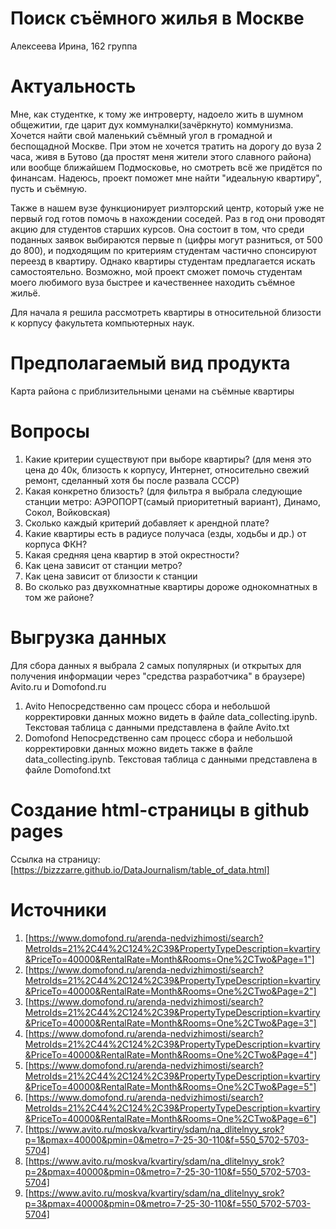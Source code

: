 # Поиск съёмного жилья в Москве
Алексеева Ирина, 162 группа

# Актуальность
Мне, как студентке, к тому же интроверту, надоело жить в шумном общежитии, где царит дух коммуналки(зачёркнуто) коммунизма. Хочется найти свой маленький съёмный угол в громадной и беспощадной Москве. При этом не хочется тратить на дорогу до вуза 2 часа, живя в Бутово (да простят меня жители этого славного района) или вообще ближайшем Подмосковье, но смотреть всё же придётся по финансам. Надеюсь, проект поможет мне найти "идеальную квартиру", пусть и съёмную.

Также в нашем вузе функционирует риэлторский центр, который уже не первый год готов помочь в нахождении соседей. Раз в год они проводят акцию для студентов старших курсов. Она состоит в том, что среди поданных заявок выбираются первые n (цифры могут разниться, от 500 до 800), и подходящим по критериям студентам частично спонсируют переезд в квартиру. Однако квартиры студентам предлагается искать самостоятельно. Возможно, мой проект сможет помочь студентам моего любимого вуза быстрее и качественнее находить съёмное жильё.

Для начала я решила рассмотреть квартиры в относительной близости к корпусу факультета компьютерных наук.

# Предполагаемый вид продукта
Карта района с приблизительными ценами на съёмные квартиры

# Вопросы
1. Какие критерии существуют при выборе квартиры? (для меня это цена до 40к, близость к корпусу, Интернет, относительно свежий ремонт, сделанный хотя бы после развала СССР)
2. Какая конкретно близость? (для фильтра я выбрала следующие станции метро: АЭРОПОРТ(самый приоритетный вариант), Динамо, Сокол, Войковская)
3. Сколько каждый критерий добавляет к арендной плате?
4. Какие квартиры есть в радиусе получаса (езды, ходьбы и др.) от корпуса ФКН?
5. Какая средняя цена квартир в этой окрестности?
6. Как цена зависит от станции метро? 
7. Как цена зависит от близости к станции
8. Во сколько раз двухкомнатные квартиры дороже однокомнатных в том же районе?

# Выгрузка данных
Для сбора данных я выбрала 2 самых популярных (и открытых для получения информации через "средства разработчика" в браузере) Avito.ru и Domofond.ru
1. Avito
Непосредственно сам процесс сбора и небольшой корректировки данных можно видеть в файле data_collecting.ipynb. Текстовая таблица с данными представлена в файле Avito.txt
2. Domofond
Непосредственно сам процесс сбора и небольшой корректировки данных можно видеть также в файле data_collecting.ipynb. Текстовая таблица с данными представлена в файле Domofond.txt
# Создание html-страницы в github pages
Ссылка на страницу: [https://bizzzarre.github.io/DataJournalism/table_of_data.html]
# Источники
1. [https://www.domofond.ru/arenda-nedvizhimosti/search?MetroIds=21%2C44%2C124%2C39&PropertyTypeDescription=kvartiry&PriceTo=40000&RentalRate=Month&Rooms=One%2CTwo&Page=1"]
2. [https://www.domofond.ru/arenda-nedvizhimosti/search?MetroIds=21%2C44%2C124%2C39&PropertyTypeDescription=kvartiry&PriceTo=40000&RentalRate=Month&Rooms=One%2CTwo&Page=2"]
3. [https://www.domofond.ru/arenda-nedvizhimosti/search?MetroIds=21%2C44%2C124%2C39&PropertyTypeDescription=kvartiry&PriceTo=40000&RentalRate=Month&Rooms=One%2CTwo&Page=3"]
4. [https://www.domofond.ru/arenda-nedvizhimosti/search?MetroIds=21%2C44%2C124%2C39&PropertyTypeDescription=kvartiry&PriceTo=40000&RentalRate=Month&Rooms=One%2CTwo&Page=4"]
5. [https://www.domofond.ru/arenda-nedvizhimosti/search?MetroIds=21%2C44%2C124%2C39&PropertyTypeDescription=kvartiry&PriceTo=40000&RentalRate=Month&Rooms=One%2CTwo&Page=5"]
6. [https://www.domofond.ru/arenda-nedvizhimosti/search?MetroIds=21%2C44%2C124%2C39&PropertyTypeDescription=kvartiry&PriceTo=40000&RentalRate=Month&Rooms=One%2CTwo&Page=6"]
7. [https://www.avito.ru/moskva/kvartiry/sdam/na_dlitelnyy_srok?p=1&pmax=40000&pmin=0&metro=7-25-30-110&f=550_5702-5703-5704]
8. [https://www.avito.ru/moskva/kvartiry/sdam/na_dlitelnyy_srok?p=2&pmax=40000&pmin=0&metro=7-25-30-110&f=550_5702-5703-5704]
9. [https://www.avito.ru/moskva/kvartiry/sdam/na_dlitelnyy_srok?p=3&pmax=40000&pmin=0&metro=7-25-30-110&f=550_5702-5703-5704]

